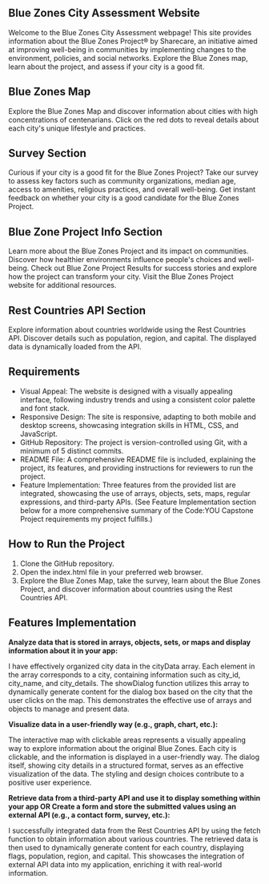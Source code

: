 
## Blue Zones City Assessment Website

Welcome to the Blue Zones City Assessment webpage! This site provides information about the Blue Zones Project® by Sharecare, an initiative aimed at improving well-being in communities by implementing changes to the environment, policies, and social networks. Explore the Blue Zones map, learn about the project, and assess if your city is a good fit.

## Blue Zones Map
Explore the Blue Zones Map and discover information about cities with high concentrations of centenarians. Click on the red dots to reveal details about each city's unique lifestyle and practices.
## Survey Section
Curious if your city is a good fit for the Blue Zones Project? Take our survey to assess key factors such as community organizations, median age, access to amenities, religious practices, and overall well-being. Get instant feedback on whether your city is a good candidate for the Blue Zones Project.
## Blue Zone Project Info Section
Learn more about the Blue Zones Project and its impact on communities. Discover how healthier environments influence people's choices and well-being. Check out Blue Zone Project Results for success stories and explore how the project can transform your city. Visit the Blue Zones Project website for additional resources.
## Rest Countries API Section
Explore information about countries worldwide using the Rest Countries API. Discover details such as population, region, and capital. The displayed data is dynamically loaded from the API.

## Requirements
- Visual Appeal: The website is designed with a visually appealing interface, following industry trends and using a consistent color palette and font stack.
- Responsive Design: The site is responsive, adapting to both mobile and desktop screens, showcasing integration skills in HTML, CSS, and JavaScript.
- GitHub Repository: The project is version-controlled using Git, with a minimum of 5 distinct commits.
- README File: A comprehensive README file is included, explaining the project, its features, and providing instructions for reviewers to run the project.
- Feature Implementation: Three features from the provided list are integrated, showcasing the use of arrays, objects, sets, maps, regular expressions, and third-party APIs. (See Feature Implementation section below for a more comprehensive summary of the Code:YOU Capstone Project requirements my project fulfills.)

## How to Run the Project
1. Clone the GitHub repository.
2. Open the index.html file in your preferred web browser.
3. Explore the Blue Zones Map, take the survey, learn about the Blue Zones Project, and discover information about countries using the Rest Countries API.

## Features Implementation
**Analyze data that is stored in arrays, objects, sets, or maps and display information about it in your app:**

I have effectively organized city data in the cityData array. Each element in the array corresponds to a city, containing information such as city_id, city_name, and city_details.
The showDialog function utilizes this array to dynamically generate content for the dialog box based on the city that the user clicks on the map. This demonstrates the effective use of arrays and objects to manage and present data.

**Visualize data in a user-friendly way (e.g., graph, chart, etc.):**

The interactive map with clickable areas represents a visually appealing way to explore information about the original Blue Zones. Each city is clickable, and the information is displayed in a user-friendly way.
The dialog itself, showing city details in a structured format, serves as an effective visualization of the data. The styling and design choices contribute to a positive user experience.

**Retrieve data from a third-party API and use it to display something within your app OR Create a form and store the submitted values using an external API (e.g., a contact form, survey, etc.):**

I successfully integrated data from the Rest Countries API by using the fetch function to obtain information about various countries.
The retrieved data is then used to dynamically generate content for each country, displaying flags, population, region, and capital. This showcases the integration of external API data into my application, enriching it with real-world information.

